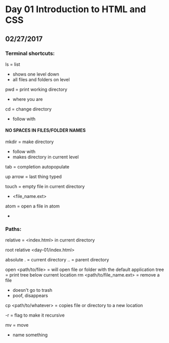 # Day 01 Introduction to HTML and CSS
## 02/27/2017

### Terminal shortcuts:

ls = list
* shows one level down
* all files and folders on level

pwd = print working directory
* where you are

cd = change directory
* follow with <directory name>

#### NO SPACES IN FILES/FOLDER NAMES

mkdir = make directory
* follow with <directory name>
* makes directory in current level

tab = completion autopopulate

up arrow = last thing typed

touch = empty file in current directory
* <file_name.ext>

atom = open a file in atom
* <file or directory>

### Paths:

relative = <index.html> in current directory

root relative <day-01/index.html>

absolute
. = current directory
.. = parent directory

open <path/to/file> = will open file or folder with the default application
tree = print tree below current location
rm <path/to/file_name.ext> = remove a file
* doesn't go to trash
* poof, disappears

cp <path/to/whatever> = copies  file or directory to a new location

-r = flag to make it recursive

mv = move
* name something
